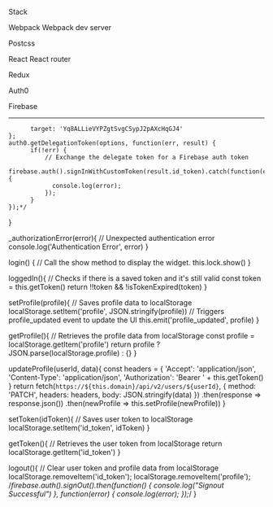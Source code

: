 Stack

Webpack
Webpack dev server

Postcss

React
React router

Redux

Auth0

Firebase


------

          target: 'Yq8ALLieVYPZgtSvgCSypJ2pAXcHqGJ4'
    };
    auth0.getDelegationToken(options, function(err, result) {
          if(!err) {
              // Exchange the delegate token for a Firebase auth token
              firebase.auth().signInWithCustomToken(result.id_token).catch(function(error) {
                console.log(error);
              });
          }
    });*/
  }

  _authorizationError(error){
    // Unexpected authentication error
    console.log('Authentication Error', error)
  }

  login() {
    // Call the show method to display the widget.
    this.lock.show()
  }

  loggedIn(){
    // Checks if there is a saved token and it's still valid
    const token = this.getToken()
    return !!token && !isTokenExpired(token)
  }

  setProfile(profile){
    // Saves profile data to localStorage
    localStorage.setItem('profile', JSON.stringify(profile))
    // Triggers profile_updated event to update the UI
    this.emit('profile_updated', profile)
  }

  getProfile(){
    // Retrieves the profile data from localStorage
    const profile = localStorage.getItem('profile')
    return profile ? JSON.parse(localStorage.profile) : {}
  }

  updateProfile(userId, data){
    const headers = {
      'Accept': 'application/json',
      'Content-Type': 'application/json',
      'Authorization': 'Bearer ' + this.getToken()
    }
    return fetch(`https://${this.domain}/api/v2/users/${userId}`, {
      method: 'PATCH',
      headers: headers,
      body: JSON.stringify(data)
    })
    .then(response => response.json())
    .then(newProfile => this.setProfile(newProfile))
  }

  setToken(idToken){
    // Saves user token to localStorage
    localStorage.setItem('id_token', idToken)
  }

  getToken(){
    // Retrieves the user token from localStorage
    return localStorage.getItem('id_token')
  }

  logout(){
    // Clear user token and profile data from localStorage
    localStorage.removeItem('id_token');
    localStorage.removeItem('profile');
    /*firebase.auth().signOut().then(function() {
      console.log("Signout Successful")
      }, function(error) {
        console.log(error);
      });*/
}
